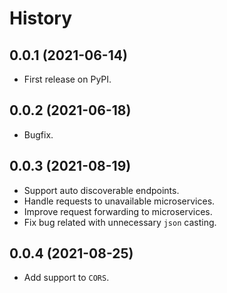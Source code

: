 # History

## 0.0.1 (2021-06-14)

* First release on PyPI.

## 0.0.2 (2021-06-18)

* Bugfix.

## 0.0.3 (2021-08-19)

* Support auto discoverable endpoints.
* Handle requests to unavailable microservices.
* Improve request forwarding to microservices.
* Fix bug related with unnecessary `json` casting.

## 0.0.4 (2021-08-25)

* Add support to `CORS`.
